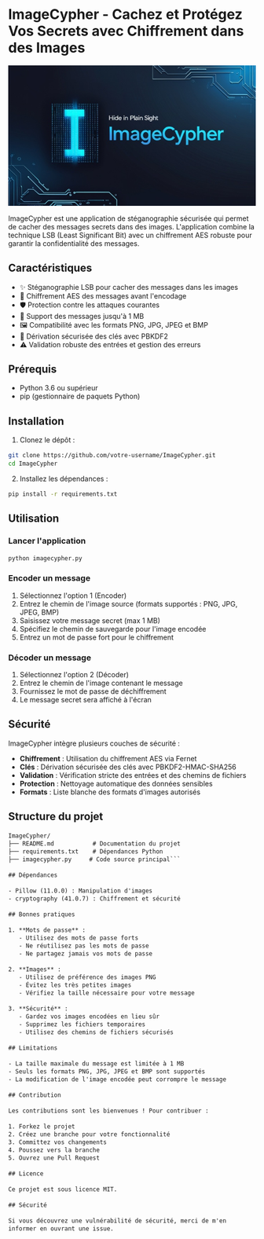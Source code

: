 # ImageCypher - Cachez et Protégez Vos Secrets avec Chiffrement dans des Images

<p>
  <img src="imagecypher.jpg" alt="imagecypher" width="600">
</p>

ImageCypher est une application de stéganographie sécurisée qui permet de cacher des messages secrets dans des images. L'application combine la technique LSB (Least Significant Bit) avec un chiffrement AES robuste pour garantir la confidentialité des messages.

## Caractéristiques

- ✨ Stéganographie LSB pour cacher des messages dans les images
- 🔐 Chiffrement AES des messages avant l'encodage
- 🛡️ Protection contre les attaques courantes
- 📝 Support des messages jusqu'à 1 MB
- 🖼️ Compatibilité avec les formats PNG, JPG, JPEG et BMP
- 🔑 Dérivation sécurisée des clés avec PBKDF2
- ⚠️ Validation robuste des entrées et gestion des erreurs

## Prérequis

- Python 3.6 ou supérieur
- pip (gestionnaire de paquets Python)

## Installation

1. Clonez le dépôt :
```bash
git clone https://github.com/votre-username/ImageCypher.git
cd ImageCypher
```

2. Installez les dépendances :
```bash
pip install -r requirements.txt
```

## Utilisation

### Lancer l'application

```bash
python imagecypher.py
```

### Encoder un message

1. Sélectionnez l'option 1 (Encoder)
2. Entrez le chemin de l'image source (formats supportés : PNG, JPG, JPEG, BMP)
3. Saisissez votre message secret (max 1 MB)
4. Spécifiez le chemin de sauvegarde pour l'image encodée
5. Entrez un mot de passe fort pour le chiffrement

### Décoder un message

1. Sélectionnez l'option 2 (Décoder)
2. Entrez le chemin de l'image contenant le message
3. Fournissez le mot de passe de déchiffrement
4. Le message secret sera affiché à l'écran

## Sécurité

ImageCypher intègre plusieurs couches de sécurité :

- **Chiffrement** : Utilisation du chiffrement AES via Fernet
- **Clés** : Dérivation sécurisée des clés avec PBKDF2-HMAC-SHA256
- **Validation** : Vérification stricte des entrées et des chemins de fichiers
- **Protection** : Nettoyage automatique des données sensibles
- **Formats** : Liste blanche des formats d'images autorisés

## Structure du projet
```
ImageCypher/
├── README.md           # Documentation du projet
├── requirements.txt    # Dépendances Python
├── imagecypher.py     # Code source principal```

## Dépendances

- Pillow (11.0.0) : Manipulation d'images
- cryptography (41.0.7) : Chiffrement et sécurité

## Bonnes pratiques

1. **Mots de passe** :
   - Utilisez des mots de passe forts
   - Ne réutilisez pas les mots de passe
   - Ne partagez jamais vos mots de passe

2. **Images** :
   - Utilisez de préférence des images PNG
   - Évitez les très petites images
   - Vérifiez la taille nécessaire pour votre message

3. **Sécurité** :
   - Gardez vos images encodées en lieu sûr
   - Supprimez les fichiers temporaires
   - Utilisez des chemins de fichiers sécurisés

## Limitations

- La taille maximale du message est limitée à 1 MB
- Seuls les formats PNG, JPG, JPEG et BMP sont supportés
- La modification de l'image encodée peut corrompre le message

## Contribution

Les contributions sont les bienvenues ! Pour contribuer :

1. Forkez le projet
2. Créez une branche pour votre fonctionnalité
3. Committez vos changements
4. Poussez vers la branche
5. Ouvrez une Pull Request

## Licence

Ce projet est sous licence MIT.

## Sécurité

Si vous découvrez une vulnérabilité de sécurité, merci de m'en informer en ouvrant une issue.
